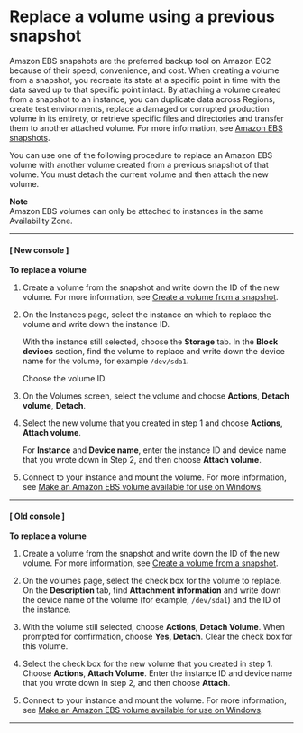 # Replace a volume using a previous snapshot<a name="ebs-restoring-volume"></a>

Amazon EBS snapshots are the preferred backup tool on Amazon EC2 because of their speed, convenience, and cost\. When creating a volume from a snapshot, you recreate its state at a specific point in time with the data saved up to that specific point intact\. By attaching a volume created from a snapshot to an instance, you can duplicate data across Regions, create test environments, replace a damaged or corrupted production volume in its entirety, or retrieve specific files and directories and transfer them to another attached volume\. For more information, see [Amazon EBS snapshots](EBSSnapshots.md)\.

You can use one of the following procedure to replace an Amazon EBS volume with another volume created from a previous snapshot of that volume\. You must detach the current volume and then attach the new volume\.

**Note**  
Amazon EBS volumes can only be attached to instances in the same Availability Zone\.

------
#### [ New console ]

**To replace a volume**

1. Create a volume from the snapshot and write down the ID of the new volume\. For more information, see [Create a volume from a snapshot](ebs-creating-volume.md#ebs-create-volume-from-snapshot)\.

1. On the Instances page, select the instance on which to replace the volume and write down the instance ID\.

   With the instance still selected, choose the **Storage** tab\. In the **Block devices** section, find the volume to replace and write down the device name for the volume, for example `/dev/sda1`\.

   Choose the volume ID\.

1. On the Volumes screen, select the volume and choose **Actions**, **Detach volume**, **Detach**\.

1. Select the new volume that you created in step 1 and choose **Actions**, **Attach volume**\.

   For **Instance** and **Device name**, enter the instance ID and device name that you wrote down in Step 2, and then choose **Attach volume**\.

1. Connect to your instance and mount the volume\. For more information, see [Make an Amazon EBS volume available for use on Windows](ebs-using-volumes.md)\.

------
#### [ Old console ]

**To replace a volume**

1. Create a volume from the snapshot and write down the ID of the new volume\. For more information, see [Create a volume from a snapshot](ebs-creating-volume.md#ebs-create-volume-from-snapshot)\.

1. On the volumes page, select the check box for the volume to replace\. On the **Description** tab, find **Attachment information** and write down the device name of the volume \(for example, `/dev/sda1`\) and the ID of the instance\. 

1. With the volume still selected, choose **Actions**, **Detach Volume**\. When prompted for confirmation, choose **Yes, Detach**\. Clear the check box for this volume\.

1. Select the check box for the new volume that you created in step 1\. Choose **Actions**, **Attach Volume**\. Enter the instance ID and device name that you wrote down in step 2, and then choose **Attach**\.

1. Connect to your instance and mount the volume\. For more information, see [Make an Amazon EBS volume available for use on Windows](ebs-using-volumes.md)\.

------